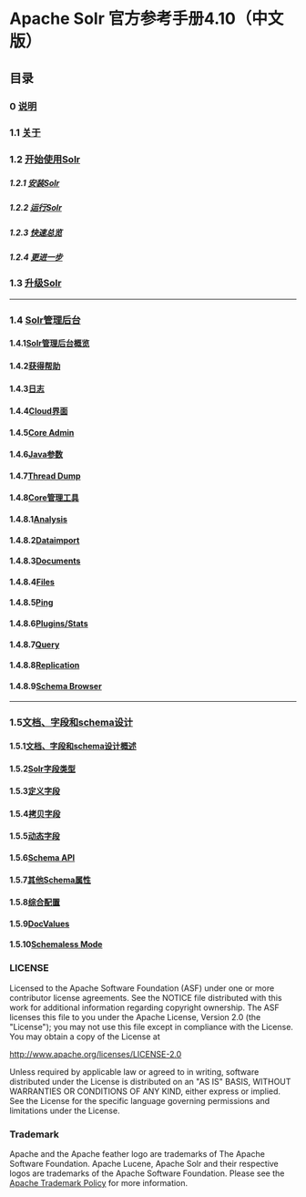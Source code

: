 # Apache Solr 官方参考手册4.10（中文版） #

## 目录 ##

### 0 [说明](solr-ref-guide-zh/0-apache-solr-reference-guide.md) ###
### 1.1 [关于](solr-ref-guide-zh/1.1-about-this-guide.md) ###
### 1.2 [开始使用Solr](solr-ref-guide-zh/1.2.0-getting-started.md) ###
##### 1.2.1 [安装Solr](solr-ref-guide-zh/1.2.1-installing-solr.md) #####
##### 1.2.2 [运行Solr](solr-ref-guide-zh/1.2.2-running-solr.md) #####
##### 1.2.3 [快速总览](solr-ref-guide-zh/1.2.3-a-quick-overview.md) #####
##### 1.2.4 [更进一步](solr-ref-guide-zh/1.2.4-a-step-closer.md) #####
### 1.3 [升级Solr](solr-ref-guide-zh/1.3-upgrading-solr.md) ###

----------

### 1.4 [Solr管理后台](solr-ref-guide-zh/1.4.0-using-the-solr-administration-user-interface.md) ####
#### 1.4.1[Solr管理后台概览](solr-ref-guide-zh/1.4.1-overview-of-the-solr-admin-ui.md) ####
#### 1.4.2[获得帮助](solr-ref-guide-zh/1.4.2-getting-assistance.md) ####
#### 1.4.3[日志](solr-ref-guide-zh/1.4.3-logging.md) ####
#### 1.4.4[Cloud界面](solr-ref-guide-zh/1.4.4-cloud-screens.md) ####
#### 1.4.5[Core Admin](solr-ref-guide-zh/1.4.5-core-admin.md) ####
#### 1.4.6[Java参数](solr-ref-guide-zh/1.4.6-java-properties.md) ####
#### 1.4.7[Thread Dump](solr-ref-guide-zh/1.4.7-thread-dump.md) ####
#### 1.4.8[Core管理工具](solr-ref-guide-zh/1.4.8.0-core-specific-tools.md) ####
#### 1.4.8.1[Analysis](solr-ref-guide-zh/1.4.8.1-analysis-screen.md) ####
#### 1.4.8.2[Dataimport](solr-ref-guide-zh/1.4.8.2-dataimport-screen.md) ####
#### 1.4.8.3[Documents](1.4.8.3-documents-screen.md) ####
#### 1.4.8.4[Files](1.4.8.4-files-screen.md) ####
#### 1.4.8.5[Ping](1.4.8.5-ping.md) ####
#### 1.4.8.6[Plugins/Stats](1.4.8.6-plugins-and-stats-screen.md) ####
#### 1.4.8.7[Query](1.4.8.7-query-screen.md) ####
#### 1.4.8.8[Replication](1.4.8.8-replication-screen.md) ####
#### 1.4.8.9[Schema Browser](1.4.8.9-schema-browser-screen.md) ####

----------

### 1.5[文档、字段和schema设计](1.5.0-documents-fields-schema-design.md) ###
#### 1.5.1[文档、字段和schema设计概述](1.5.1-overview-of-documents-fields-schema-design.md) ####
#### 1.5.2[Solr字段类型](1.5.2.0-solr-field-types.md) ####
#### 1.5.3[定义字段](1.5.3-defining-fields.md) ####
#### 1.5.4[拷贝字段](1.5.4-copying-fields.md) ####
#### 1.5.5[动态字段](1.5.5-dynamic-fields.md) ####
#### 1.5.6[Schema API](1.5.6-schema-api.md) ####
#### 1.5.7[其他Schema属性](1.5.7-other-schema-elements.md) ####
#### 1.5.8[综合配置](1.5.8-putting-the-pieces-together.md) ####
#### 1.5.9[DocValues](1.5.9-docvalues.md) ####
#### 1.5.10[Schemaless Mode](1.5.10-schemaless-mode.md) ####

### LICENSE
Licensed to the Apache Software Foundation (ASF) under one or more contributor license agreements.  See the NOTICE file distributed with this work for additional information regarding copyright ownership.  The ASF licenses this file to you under the Apache License, Version 2.0 (the "License"); you may not use this file except in compliance with the License.  You may obtain a copy of the License at

http://www.apache.org/licenses/LICENSE-2.0

Unless required by applicable law or agreed to in writing, software distributed under the License is distributed on an "AS IS" BASIS, WITHOUT WARRANTIES OR CONDITIONS OF ANY KIND, either express or implied.  See the License for the specific language governing permissions and limitations under the License.

### Trademark
Apache and the Apache feather logo are trademarks of The Apache Software Foundation. Apache Lucene, Apache Solr and their respective logos are trademarks of the Apache Software Foundation. Please see the [Apache Trademark Policy](http://www.apache.org/foundation/marks/) for more information.
